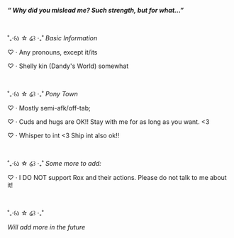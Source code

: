 <b><i>“ Why did you mislead me? Such strength, but for what...” </b></i>

<br>

˚₊‧꒰ა ☆ ໒꒱ ‧₊˚ <i>Basic Information</i>

♡ · Any pronouns, except it/its

♡ · Shelly kin (Dandy's World) somewhat

<br>

˚₊‧꒰ა ☆ ໒꒱ ‧₊˚ <i>Pony Town</i>

♡ · Mostly semi-afk/off-tab; 

♡ · Cuds and hugs are OK!! Stay with me for as long as you want. <3

♡ · Whisper to int <3 Ship int also ok!!

<br> 

˚₊‧꒰ა ☆ ໒꒱ ‧₊˚ <i>Some more to add:</i>

♡ · I DO NOT support Rox and their actions. Please do not talk to me about it!

<br>

˚₊‧꒰ა ☆ ໒꒱ ‧₊˚

<i>Will add more in the future</i>
